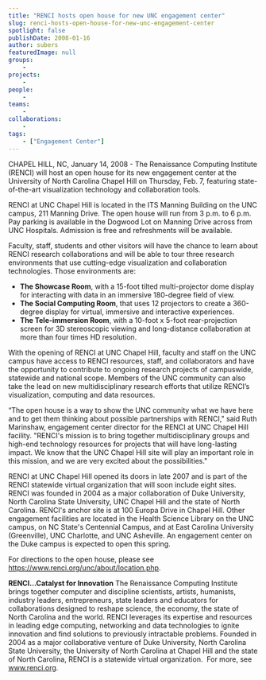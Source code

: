 ```yaml
---
title: "RENCI hosts open house for new UNC engagement center"
slug: renci-hosts-open-house-for-new-unc-engagement-center
spotlight: false
publishDate: 2008-01-16
author: subers
featuredImage: null
groups:
    - 
projects:
    - 
people:
    - 
teams: 
    - 
collaborations:
    - 
tags:
    - ["Engagement Center"]
---
```

CHAPEL HILL, NC, January 14, 2008 - The Renaissance Computing Institute (RENCI) will host an open house for its new engagement center at the University of North Carolina Chapel Hill on Thursday, Feb. 7, featuring state-of-the-art visualization technology and collaboration tools. <!--more-->

RENCI at UNC Chapel Hill is located in the ITS Manning Building on the UNC campus, 211 Manning Drive. The open house will run from 3 p.m. to 6 p.m. Pay parking is available in the Dogwood Lot on Manning Drive across from UNC Hospitals. Admission is free and refreshments will be available.

Faculty, staff, students and other visitors will have the chance to learn about RENCI research collaborations and will be able to tour three research environments that use cutting-edge visualization and collaboration technologies. Those environments are:
<ul type="disc">
 	<li><strong>The Showcase Room</strong>, with a 15-foot tilted multi-projector dome display for interacting with data in an immersive 180-degree field of view.</li>
 	<li><strong>The Social Computing Room</strong>, that uses 12 projectors to create a 360-degree display for virtual, immersive and interactive experiences.</li>
 	<li><strong>The Tele-immersion Room</strong>, with a 10-foot x 5-foot rear-projection screen for 3D stereoscopic viewing and long-distance collaboration at more than four times HD resolution.</li>
</ul>
With the opening of RENCI at UNC Chapel Hill, faculty and staff on the UNC campus have access to RENCI resources, staff, and collaborators and have the opportunity to contribute to ongoing research projects of campuswide, statewide and national scope. Members of the UNC community can also take the lead on new multidisciplinary research efforts that utilize RENCI’s visualization, computing and data resources.

“The open house is a way to show the UNC community what we have here and to get them thinking about possible partnerships with RENCI," said Ruth Marinshaw, engagement center director for the RENCI at UNC Chapel Hill facility. "RENCI's mission is to bring together multidisciplinary groups and high-end technology resources for projects that will have long-lasting impact. We know that the UNC Chapel Hill site will play an important role in this mission, and we are very excited about the possibilities."

RENCI at UNC Chapel Hill opened its doors in late 2007 and is part of the RENCI statewide virtual organization that will soon include eight sites. RENCI was founded in 2004 as a major collaboration of Duke University, North Carolina State University, UNC Chapel Hill and the state of North Carolina. RENCI's anchor site is at 100 Europa Drive in Chapel Hill. Other engagement facilities are located in the Health Science Library on the UNC campus, on NC State's Centennial Campus, and at East Carolina University (Greenville), UNC Charlotte, and UNC Asheville. An engagement center on the Duke campus is expected to open this spring.

For directions to the open house, please see https://www.renci.org/unc/about/location.php.

<strong>RENCI…Catalyst for Innovation</strong>
The Renaissance Computing Institute brings together computer and discipline scientists, artists, humanists, industry leaders, entrepreneurs, state leaders and educators for collaborations designed to reshape science, the economy, the state of North Carolina and the world. RENCI leverages its expertise and resources in leading edge computing, networking and data technologies to ignite innovation and find solutions to previously intractable problems. Founded in 2004 as a major collaborative venture of Duke University, North Carolina State University, the University of North Carolina at Chapel Hill and the state of North Carolina, RENCI is a statewide virtual organization.  For more, see <a href="https://www.renci.org/">www.renci.org</a>.
